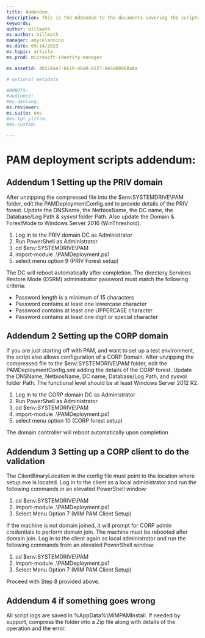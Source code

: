 ```yaml
---
title: Addendum
description: This is the Addendum to the documents covering the scripted deployment of PAM. It covers configuring the PRIV and CORP domains as well as a setting up a client to do the validation and information for how to request assistance.
keywords:
author: billmath
ms.author: billmath
manager: amycolannino
ms.date: 09/14/2023
ms.topic: article
ms.prod: microsoft-identity-manager

ms.assetid: 4b524ae7-6610-40a0-8127-de5a08988a8a

# optional metadata

#ROBOTS:
#audience:
#ms.devlang:
ms.reviewer:
ms.suite: ems
#ms.tgt_pltfrm:
#ms.custom:

---
```

# PAM deployment scripts addendum:

## Addendum 1 Setting up the PRIV domain

After unzipping the compressed file into the $env:SYSTEMDRIVE\PAM folder, edit the PAMDeploymentConfig.xml to provide details of the PRIV forest. Update the DNSName, the NetbiosName, the DC name, the Database/Log Path & sysvol folder Path. Also update the Domain & ForestMode to Windows Server 2016 (WinThreshold).

1. Log in to the PRIV domain DC as Administrator
2. Run PowerShell as Administrator
3. cd $env:SYSTEMDRIVE\PAM
4. import-module .\PAMDeployment.ps1
5. select menu option 9 (PRIV Forest setup)


The DC will reboot automatically after completion. The directory Services Restore Mode (DSRM) administrator password must match the following criteria:

  * Password length is a minimum of 15 characters
  * Password contains at least one lowercase character
  * Password contains at least one UPPERCASE character
  * Password contains at least one digit or special character

## Addendum 2 Setting up the CORP domain

If you are just starting off with PAM, and want to set up a test environment, the script also allows configuration of a CORP Domain. After unzipping the compressed file to the $env:SYSTEMDRIVE\PAM folder, edit the PAMDeploymentConfig.xml adding the details of the CORP forest. Update the DNSName, NetbiosName, DC name, Database/Log Path, and sysvol folder Path. The functional level should be at least Windows Server 2012 R2.

1. Log in to the CORP domain DC as Administrator
2. Run PowerShell as Administrator
3. cd $env:SYSTEMDRIVE\PAM
4. import-module .\PAMDeployment.ps1
5. select menu option 10 (CORP forest setup)

The domain controller will reboot automatically upon completion

## Addendum 3 Setting up a CORP client to do the validation

The ClientBinaryLocation in the config file must point to the location where setup.exe is located.
Log in to the client as a local administrator and run the following commands in an elevated PowerShell window:

1. cd $env:SYSTEMDRIVE\PAM
2. Import-module .\PAMDeployment.ps1
3. Select Menu Option 7 (MIM PAM Client Setup)


If the machine is not domain joined, it will prompt for CORP admin credentials to perform domain join. The machine must be rebooted after domain join. Log in to the client again as local administrator and run the following commands from an elevated PowerShell window:

1. cd $env:SYSTEMDRIVE\PAM
2. Import-module .\PAMDeployment.ps1
3. Select Menu Option 7 (MIM PAM Client Setup)

Proceed with Step 8 provided above.

## Addendum 4 if something goes wrong

All script logs are saved in %AppData%\MIMPAMInstall. If needed by support, compress the folder into a Zip file along with details of the operation and the error.

